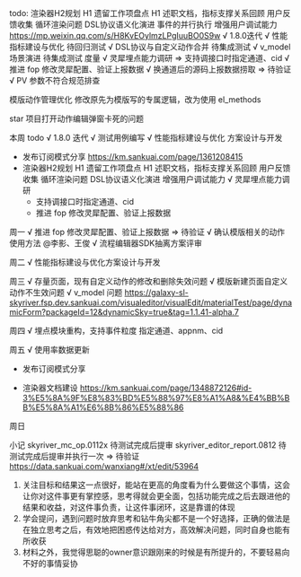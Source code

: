 todo: 
  渲染器H2规划
    H1 遗留工作项盘点
    H1 述职文档，指标支撑关系回顾
    用户反馈收集
      循环渲染问题
      DSL协议语义化演进
      事件的并行执行
      增强用户调试能力 https://mp.weixin.qq.com/s/H8KvEOylmzLPgIuuBO0S9w
  √ 1.8.0迭代
    √ 性能指标建设与优化 待回归测试
    √ DSL协议与自定义动作合并 待集成测试
    √ v_model场景演进 待集成测试
  度量
    √ 灵犀埋点能力调研 => 支持调接口时指定通道、cid
    √ 推进 fop 修改灵犀配置、验证上报数据
    √ 换通道后的源码上报数据捞取 => 待验证
    √ PV 参数不符合规范排查

  模版动作管理优化
    修改原先为模版写的专属逻辑，改为使用 el_methods

  star 项目打开动作编辑弹窗卡死的问题

本周 todo
  √ 1.8.0 迭代 
    √ 测试用例编写
    √ 性能指标建设与优化 方案设计与开发
  - 发布订阅模式分享 https://km.sankuai.com/page/1361208415
  - 渲染器H2规划
    H1 遗留工作项盘点
    H1 述职文档，指标支撑关系回顾
    用户反馈收集
      循环渲染问题
      DSL协议语义化演进
      增强用户调试能力
  √ 灵犀埋点能力调研
    - 支持调接口时指定通道、cid
    - 推进 fop 修改灵犀配置、验证上报数据

周一
  √ 推进 fop 修改灵犀配置、验证上报数据 => 待验证
  √ 确认模版相关的动作使用方法 @李影、王俊
  √ 流程编辑器SDK抽离方案评审

周二
  √ 性能指标建设与优化方案设计与开发

周三
  √ 存量页面，现有自定义动作的修改和删除失效问题
  √ 模版新建页面自定义动作不生效问题
  √ v_model 问题 https://galaxy-sl-skyriver.fsp.dev.sankuai.com/visualeditor/visualEdit/materialTest/page/dynamicForm?packageId=12&dynamicSky=true&tag=1.1.41-alpha.7
  
周四
  √ 埋点模块重构，支持事件粒度 指定通道、appnm、cid

周五
  √ 使用率数据更新
  - 发布订阅模式分享

  - 渲染器文档建设 https://km.sankuai.com/page/1348872126#id-3%E5%8A%9F%E8%83%BD%E5%88%97%E8%A1%A8&%E4%BB%BB%E5%8A%A1%E6%8B%86%E5%88%86

周日

小记
  skyriver_mc_op.0112x 待测试完成后提审 
  skyriver_editor_report.0812 待测试完成后提审并执行一次 => 待验证 https://data.sankuai.com/wanxiang#/xt/edit/53964


  


  1. 关注目标和结果这一点很好，能站在更高的角度看为什么要做这个事情，这会让你对这件事更有掌控感，思考得就会更全面，包括功能完成之后去跟进他的结果和收益，对这件事负责，让这件事闭环，这是靠谱的体现
  2. 学会提问，遇到问题时放弃思考和钻牛角尖都不是一个好选择，正确的做法是在独立思考之后，有效地把困惑传达给对方，高效解决问题，同时自身也能有所收获
  3. 材料之外，我觉得思聪的owner意识跟刚来的时候是有所提升的，不要轻易向不好的事情妥协
